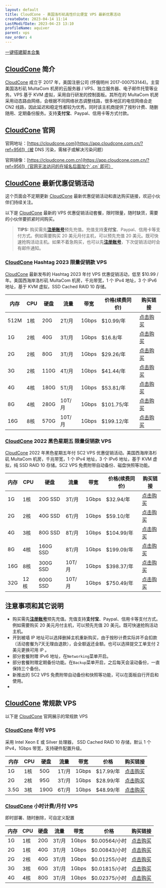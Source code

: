 ```yaml
---
layout: default
title: CloudCone - 美国洛杉矶高性价比便宜 VPS 最新优惠活动
createDate: 2023-04-14 11:14
LastModifDate: 2023-04-23 13:10
profileName: aquiver
parent: vps
nav_order: 4
---
```


[一键搭建脚本合集](日常问题记录/代码编程/一键搭建脚本合集.md)
## [CloudCone](https://app.cloudcone.com.cn/?ref=9561) 简介

[CloudCone](https://app.cloudcone.com.cn/?ref=9561) 成立于 2017 年，美国注册公司 (怀俄明州 2017-000753144)。主营美国洛杉矶 Mul­ta­Com 机房的云服务器 / VPS、独立服务器、电子邮件托管等业务。VPS 基于 KVM 虚拟，采用自行研发的控制面板。其所在的 Mul­ta­Com 机房采用动态路由网络，会根据不同网络状态调整线路，很多地区的电信网络会走 CN2 线路，因此延迟和稳定性都较为优秀。同时该主机商提供了按秒计费、随删随用、定期备份服务。支持**支付宝**、Pay­pal、信用卡等方式付款。

## [CloudCone](https://app.cloudcone.com.cn/?ref=9561) 官网

官网地址：[https://cloudcone.com](https://app.cloudcone.com.cn/?ref=9561)（被 DNS 污染，需梯子或解决污染问题）

官网镜像：[https://cloudcone.com.cn](https://app.cloudcone.com.cn/?ref=9561)（官网无法访问的在域名后面加个`.cn` 即可）

## [CloudCone](https://app.cloudcone.com.cn/?ref=9561) 最新优惠促销活动

这个页面会不定期更新 [CloudCone](https://app.cloudcone.com.cn/?ref=9561) 最新优惠促销活动和直达购买链接，欢迎小伙伴们持续关注。

以下是 [CloudCone](https://app.cloudcone.com.cn/?ref=9561) 最新的 VPS 优惠促销活动套餐，限时限量，随时缺货，需要的小伙伴要抓紧时间购买。

> **TIPS:** 购买需先[**注册账号**](https://app.cloudcone.com.cn/signup?ref=9561)预先充值。充值支持**支付宝**、Pay­pal、信用卡等支付方式。例如需要购买 20 美元月付主机，可以预先充值 20 美元。既可快速抢购活动主机。如果不着急购买，也可以先[**注册账号**](https://app.cloudcone.com.cn/signup?ref=9561)，下次促销活动时会有邮件通知。

### [CloudCone](https://app.cloudcone.com.cn/?ref=9561) Hashtag 2023 限量促销款 VPS

[CloudCone](https://app.cloudcone.com.cn/?ref=9561) 最新发布的 Hash­tag 2023 年付 VPS 优惠促销活动，低至 $10.99 / 年。美国西海岸洛杉矶 Mul­ta­Com 机房，千兆带宽，1 个 IPv4 地址，3 个 IPv6 地址，基于 KVM 虚拟，SSD Cached RAID 10 存储。

| 内存 | CPU | 硬盘 | 流量   | 带宽  | 价格(续费同价) | 购买链接                                                                                  |
| ---- | --- | ---- | ------ | ----- | -------------- | ----------------------------------------------------------------------------------------- |
| 512M | 1核 | 20G  | 2T/月  | 1Gbps | $10.99/年      | [点击购买](https://app.cloudcone.com.cn/vps/171/create?token=hashtag-2023-vps-1&ref=9561) |
| 1G   | 2核 | 40G  | 3T/月  | 1Gbps | $16.8/年       | [点击购买](https://app.cloudcone.com.cn/vps/172/create?token=hashtag-2023-vps-2&ref=9561) |
| 2G   | 2核 | 80G  | 3T/月  | 1Gbps | $29.26/年      | [点击购买](https://app.cloudcone.com.cn/vps/173/create?token=hashtag-2023-vps-3&ref=9561) |
| 3G   | 2核 | 110G | 4T/月  | 1Gbps | $41.44/年      | [点击购买](https://app.cloudcone.com.cn/vps/174/create?token=hashtag-2023-vps-4&ref=9561) |
| 4G   | 4核 | 180G | 5T/月  | 1Gbps | $53.81/年      | [点击购买](https://app.cloudcone.com.cn/vps/175/create?token=hashtag-2023-vps-5&ref=9561) |
| 8G   | 4核 | 280G | 10T/月 | 1Gbps | $101.75/年     | [点击购买](https://app.cloudcone.com.cn/vps/176/create?token=hashtag-2023-vps-6&ref=9561) |
| 16G  | 8核 | 570G | 10T/月 | 1Gbps | $199.12/年     | [点击购买](https://app.cloudcone.com.cn/vps/177/create?token=hashtag-2023-vps-7&ref=9561) |


### [CloudCone](https://app.cloudcone.com.cn/?ref=9561) 2022 黑色星期五 限量促销款 VPS

[CloudCone](https://app.cloudcone.com.cn/?ref=9561) 2022 年黑色星期五年付 SC2 VPS 优惠促销活动。美国西海岸洛杉矶 Mul­ta­Com 机房，千兆带宽，1 个 IPv4 地址，3 个 IPv6 地址，基于 KVM 虚拟，纯 SSD RAID 10 存储。SC2 VPS 免费附带自动备份、磁盘快照等功能。

| 内存 | CPU  | 硬盘     | 流量   | 带宽  | 价格(续费同价) | 购买链接                                                                                 |
| ---- | ---- | -------- | ------ | ----- | -------------- | ---------------------------------------------------------------------------------------- |
| 1G   | 1核  | 20G SSD  | 3T/月  | 1Gbps | $32.94/年      | [点击购买](https://app.cloudcone.com.cn/compute/1377/create?token=bf2022-sc2-1&ref=9561) |
| 2G   | 2核  | 40G SSD  | 6T/月  | 1Gbps | $59.10/年      | [点击购买](https://app.cloudcone.com.cn/compute/1378/create?token=bf2022-sc2-2&ref=9561) |
| 4G   | 3核  | 80G SSD  | 8T/月  | 1Gbps | $104.99/年     | [点击购买](https://app.cloudcone.com.cn/compute/1379/create?token=bf2022-sc2-3&ref=9561) |
| 8G   | 4核  | 160G SSD | 8T/月  | 1Gbps | $199.09/年     | [点击购买](https://app.cloudcone.com.cn/compute/1380/create?token=bf2022-sc2-4&ref=9561) |
| 16G  | 8核  | 300G SSD | 10T/月 | 1Gbps | $398.37/年     | [点击购买](https://app.cloudcone.com.cn/compute/1381/create?token=bf2022-sc2-5&ref=9561) |
| 32G  | 12核 | 600G SSD | 10T/月 | 1Gbps | $750.49/年     | [点击购买](https://app.cloudcone.com.cn/compute/1382/create?token=bf2022-sc2-6&ref=9561) |

## 注意事项和其它说明

-   购买需先[**注册账号**](https://app.cloudcone.com.cn/?ref=9561)预先充值。充值支持**支付宝**、Paypal、信用卡等支付方式。例如需要购买 20 美元月付主机，可以预先充值 20 美元。既可快速抢购活动主机。
-   开到被墙 IP 地址可以选择删掉主机重新购买，由于按秒计费实际并不会扣款（活动套餐为7天无理由退款），会全额返还金额。也可以选择提交工单支付 2 美元更换可用 IP 。
-   部分套餐附赠 IPv6 地址，在`Networking`菜单开启。
-   部分套餐附赠定期备份功能。在`Backup`菜单开启，之后每天会滚动备份，一直保持三个备份。
-   新推出的 SC2 VPS 免费附带自动备份和快照等功能，可以在面板自行开启和使用。
- 
## [CloudCone](https://app.cloudcone.com.cn/?ref=9561) 常规款 VPS

以下是 [CloudCone](https://app.cloudcone.com.cn/?ref=9561) 官网展示的常规款 VPS

### [CloudCone](https://app.cloudcone.com.cn/?ref=9561) 年付 VPS

采用 In­tel Xeon E 或 Sil­ver 处理器， SSD Cached RAID 10 存储，默认 1 个 IPv4，1Gbps 带宽，支持硬件配置升级。

| 内存 | CPU | 硬盘 | 流量  | 带宽  | 价格      | 购买链接                                                                   |
| ---- | --- | ---- | ----- | ----- | --------- | -------------------------------------------------------------------------- |
| 1G   | 1核 | 50G  | 1T/月 | 1Gbps | $17.99/年 | [点击购买](https://app.cloudcone.com.cn/vps/1/create?token=vps-1&ref=9561) |
| 2G   | 2核 | 95G  | 3T/月 | 1Gbps | $28.99/年 | [点击购买](https://app.cloudcone.com.cn/vps/2/create?token=vps-2&ref=9561) |
| 3.5G | 3核 | 190G | 6T/月 | 1Gbps | $48.99/年 | [点击购买](https://app.cloudcone.com.cn/vps/3/create?token=vps-3&ref=9561) |

### [CloudCone](https://app.cloudcone.com.cn/?ref=9561) 小时计费/月付 VPS

即时部署、随时删除，可自定义配置

| 内存 | CPU | 硬盘 | 流量  | 带宽  | 价格          | 购买链接                                                                                |
| ---- | --- | ---- | ----- | ----- | ------------- | --------------------------------------------------------------------------------------- |
| 1G   | 1核 | 20G  | 3T/月 | 1Gbps | $0.00564/小时 | [点击购买](https://app.cloudcone.com.cn/compute/create?ref=9561&cpu=1&ram=1024&disk=20) |
| 2G   | 1核 | 40G  | 3T/月 | 1Gbps | $0.00843/小时 | [点击购买](https://app.cloudcone.com.cn/compute/create?ref=9561&cpu=1&ram=2048&disk=40) |
| 2G   | 2核 | 40G  | 3T/月 | 1Gbps | $0.01255/小时 | [点击购买](https://app.cloudcone.com.cn/compute/create?ref=9561&cpu=2&ram=2048&disk=40) |
| 3G   | 3核 | 60G  | 3T/月 | 1Gbps | $0.01815/小时 | [点击购买](https://app.cloudcone.com.cn/compute/create?ref=9561&cpu=3&ram=3072&disk=60) |
| 4G   | 4核 | 80G  | 3T/月 | 1Gbps | $0.02375/小时 | [点击购买](https://app.cloudcone.com.cn/compute/create?ref=9561&cpu=4&ram=4092&disk=80) |